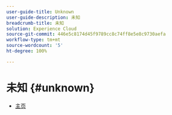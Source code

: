 ```yaml
---
user-guide-title: Unknown
user-guide-description: 未知
breadcrumb-title: 未知
solution: Experience Cloud
source-git-commit: 446e5c8174d45f9789cc8c74ff8e5e8c9730aefa
workflow-type: tm+mt
source-wordcount: '5'
ht-degree: 100%

---
```


# 未知 {#unknown}

* [主页](home.md)
